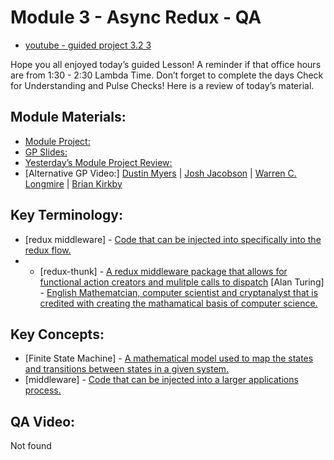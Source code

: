 # Module 3 - Async Redux - QA 

- [youtube - guided project 3.2 3](https://youtu.be/HQo-qedtgBU)

Hope you all enjoyed today’s guided Lesson! 
A reminder if that office hours are from 1:30 - 2:30 Lambda Time. 
Don’t forget to complete the days Check for Understanding and Pulse Checks!
Here is a review of today’s material.

##  Module Materials:

-   [Module Project:](https://github.com/LambdaSchool/web-module-project-async-redux) 
-   [GP Slides:](https://docs.google.com/presentation/d/1JTqhluqkeBQGo_rwksRaIkXRFM6GjPS4nj8ODcYvyXU/edit?usp=sharing) 
-   [Yesterday’s Module Project Review:](https://www.loom.com/share/dc97839acccf48339842c6265413fafb) 
-   [Alternative GP Video:] [Dustin Myers](https://youtu.be/a4yU0FLdxwY) | [Josh Jacobson](https://youtu.be/KoqY3I2EO8k) | [Warren C. Longmire](https://youtu.be/cOimnorDca8) | [Brian Kirkby](https://youtu.be/x_KNjGf2TYk)

##  Key Terminology:

-   [redux middleware] - [Code that can be injected into specifically into the redux flow.](https://designingforscale.com/understanding-redux-middleware-and-writing-custom-ones/)
-   -   [redux-thunk] - [A redux middleware package that allows for functional action creators and mulitple calls to dispatch](https://medium.com/fullstack-academy/thunks-in-redux-the-basics-85e538a3fe60)
[Alan Turing] - [English Mathematcian, computer scientist and cryptanalyst that is credited with creating the mathamatical basis of computer science.](https://www.youtube.com/watch?v=dNRDvLACg5Q)

##  Key Concepts:

-   [Finite State Machine] - [A mathematical model used to map the states and transitions between states in a given system.](https://www.youtube.com/watch?v=I0HBrcE_HOI)
-   [middleware] - [Code that can be injected into a larger applications process.](https://redux.js.org/understanding/history-and-design/middleware)

## QA Video:

Not found